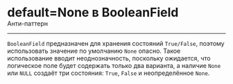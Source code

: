 
<div>
    <h1 style="margin: 0;">default=None в BooleanField</h1>
    <p style="margin: 0;">Анти-паттерн</p>
</div>

***

`BooleanField` предназначен для хранения состояний `True/False`, поэтому использовать значение по умолчанию `None` опасно. Такое использование вводит неоднозначность, поскольку ожидается, что логическое поле будет содержать только два варианта, а наличие `None` или `NULL` создаёт три состояния: `True`, `False` и неопределённое `None`.


